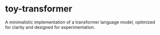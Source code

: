 # toy-transformer
A minimalistic implementation of a transformer language model, optimized for clarity and designed for experimentation.
